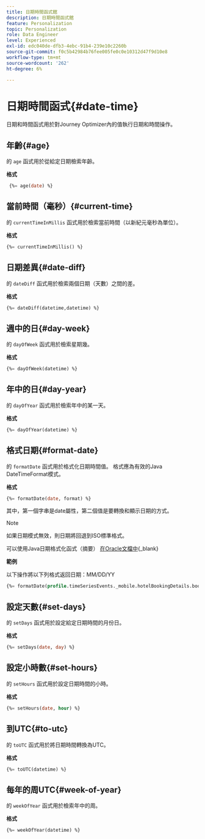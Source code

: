 ```yaml
---
title: 日期時間函式館
description: 日期時間函式館
feature: Personalization
topic: Personalization
role: Data Engineer
level: Experienced
exl-id: edc040de-dfb3-4ebc-91b4-239e10c2260b
source-git-commit: f0c5b42984b76fee005fe0c0e10312d47f9d10e8
workflow-type: tm+mt
source-wordcount: '262'
ht-degree: 6%

---
```


# 日期時間函式{#date-time}

日期和時間函式用於對Journey Optimizer內的值執行日期和時間操作。

## 年齡{#age}

的 `age` 函式用於從給定日期檢索年齡。

**格式**

```sql
 {%= age(date) %}
```

<!--
**Example**

The following operation gets the value of the identity map for the key `example@example.com`.

```sql
 {%= age(date) %}
```
-->

## 當前時間（毫秒）{#current-time}

的 `currentTimeInMillis` 函式用於檢索當前時間（以新紀元毫秒為單位）。

**格式**

```sql
{%= currentTimeInMillis() %}
```

<!--
**Example**

The following operation gets all the keys for the map `identityMap`.

```sql
{%= keys(identityMap) %}
```
-->

## 日期差異{#date-diff}

的 `dateDiff` 函式用於檢索兩個日期（天數）之間的差。

**格式**

```sql
{%= dateDiff(datetime,datetime) %}
```

<!--
**Example**

The following operation gets all the values for the map `identityMap`.

```sql
{%= values(identityMap) %}
```
-->


## 週中的日{#day-week}

的 `dayOfWeek` 函式用於檢索星期幾。

**格式**

```sql
{%= dayOfWeek(datetime) %}
```

<!--
**Example**

The following operation gets all the values for the map `identityMap`.

```sql
{%= values(identityMap) %}
```
-->

## 年中的日{#day-year}

的 `dayOfYear` 函式用於檢索年中的某一天。

**格式**

```sql
{%= dayOfYear(datetime) %}
```

<!--
**Example**

The following operation gets all the values for the map `identityMap`.

```sql
{%= values(identityMap) %}
```
-->

## 格式日期{#format-date}

的 `formatDate` 函式用於格式化日期時間值。 格式應為有效的Java DateTimeFormat模式。

**格式**

```sql
{%= formatDate(date, format) %}
```

其中，第一個字串是date屬性，第二個值是要轉換和顯示日期的方式。

>[!NOTE]
>
> 如果日期模式無效，則日期將回退到ISO標準格式。
>
> 可以使用Java日期格式化函式（摘要） [在Oracle文檔中](https://docs.oracle.com/javase/8/docs/api/java/time/format/DateTimeFormatter.html){_blank}

**範例**

以下操作將以下列格式返回日期：MM/DD/YY

```sql
{%= formatDate(profile.timeSeriesEvents._mobile.hotelBookingDetails.bookingDate, "MM/DD/YY") %}
```

## 設定天數{#set-days}

的 `setDays` 函式用於設定給定日期時間的月份日。

**格式**

```sql
{%= setDays(date, day) %}
```

<!--
**Example**

The following operation gets all the values for the map `identityMap`.

```sql
{%= values(identityMap) %}
```
-->

## 設定小時數{#set-hours}

的 `setHours` 函式用於設定日期時間的小時。

**格式**

```sql
{%= setHours(date, hour) %}
```

<!--
**Example**

The following operation gets all the values for the map `identityMap`.

```sql
{%= values(identityMap) %}
```
-->


## 到UTC{#to-utc}

的 `toUTC` 函式用於將日期時間轉換為UTC。


**格式**

```sql
{%= toUTC(datetime) %}
```

<!--
**Example**

The following operation gets all the values for the map `identityMap`.

```sql
{%= values(identityMap) %}
```
-->


## 每年的周UTC{#week-of-year}

的 `weekOfYear` 函式用於檢索年中的周。

**格式**

```sql
{%= weekOfYear(datetime) %}
```

<!--
**Example**

The following operation gets all the values for the map `identityMap`.

```sql
{%= values(identityMap) %}
```
-->
